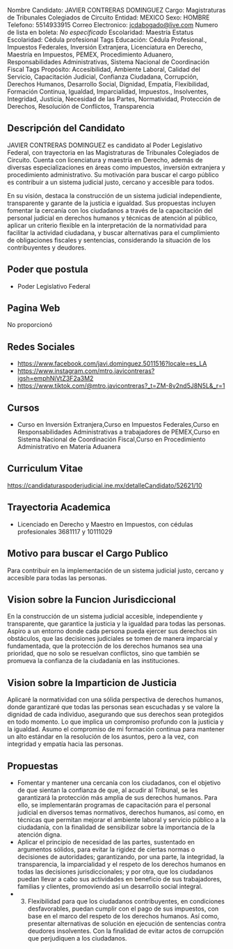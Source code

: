 Nombre Candidato: JAVIER CONTRERAS DOMINGUEZ
Cargo: Magistraturas de Tribunales Colegiados de Circuito
Entidad: MEXICO
Sexo: HOMBRE
Telefono: 5514933915
Correo Electronico: jcdabogado@live.com
Numero de lista en boleta: *No especificado*
Escolaridad: Maestría
Estatus Escolaridad: Cédula profesional
Tags Educación: Cédula Profesional., Impuestos Federales, Inversión Extranjera, Licenciatura en Derecho, Maestría en Impuestos, PEMEX, Procedimiento Aduanero, Responsabilidades Administrativas, Sistema Nacional de Coordinación Fiscal
Tags Propósito: Accesibilidad, Ambiente Laboral, Calidad del Servicio, Capacitación Judicial, Confianza Ciudadana, Corrupción, Derechos Humanos, Desarrollo Social, Dignidad, Empatía, Flexibilidad, Formación Continua, Igualdad, Imparcialidad, Impuestos., Insolventes, Integridad, Justicia, Necesidad de las Partes, Normatividad, Protección de Derechos, Resolución de Conflictos, Transparencia


## Descripción del Candidato 

JAVIER CONTRERAS DOMINGUEZ es candidato al Poder Legislativo Federal, con trayectoria en las Magistraturas de Tribunales Colegiados de Circuito. Cuenta con licenciatura y maestría en Derecho, además de diversas especializaciones en áreas como impuestos, inversión extranjera y procedimiento administrativo. Su motivación para buscar el cargo público es contribuir a un sistema judicial justo, cercano y accesible para todos.

En su visión, destaca la construcción de un sistema judicial independiente, transparente y garante de la justicia e igualdad. Sus propuestas incluyen fomentar la cercanía con los ciudadanos a través de la capacitación del personal judicial en derechos humanos y técnicas de atención al público, aplicar un criterio flexible en la interpretación de la normatividad para facilitar la actividad ciudadana, y buscar alternativas para el cumplimiento de obligaciones fiscales y sentencias, considerando la situación de los contribuyentes y deudores.


## Poder que postula

- Poder Legislativo Federal


## Pagina Web

No proporcionó


## Redes Sociales

- https://www.facebook.com/javi.dominguez.5011516?locale=es_LA
- https://www.instagram.com/mtro.javicontreras?igsh=emphNjVtZ3F2a3M2
- https://www.tiktok.com/@mtro.javicontreras?_t=ZM-8v2nd5J8N5L&_r=1


## Cursos

- Curso en Inversión Extranjera,Curso en Impuestos Federales,Curso en Responsabilidades Administrativas a trabajadores de PEMEX,Curso en Sistema Nacional de Coordinación Fiscal,Curso en Procedimiento Administrativo en Materia Aduanera


## Curriculum Vitae

https://candidaturaspoderjudicial.ine.mx/detalleCandidato/52621/10


## Trayectoria Academica

- Licenciado en Derecho y Maestro en Impuestos, con cédulas profesionales 3681117 y 10111029


## Motivo para buscar el Cargo Publico

Para contribuir en la implementación de un sistema judicial justo, cercano y accesible para todas las personas.


## Vision sobre la Funcion Jurisdiccional

En la construcción de un sistema judicial accesible, independiente y transparente, que garantice la justicia y la igualdad para todas las personas. Aspiro a un entorno donde cada persona pueda ejercer sus derechos sin obstáculos, que las decisiones judiciales se tomen de manera imparcial y fundamentada, que la protección de los derechos humanos sea una prioridad, que no solo se resuelvan conflictos, sino que también se promueva la confianza de la ciudadanía en las instituciones.


## Vision sobre la Imparticion de Justicia

Aplicaré la normatividad con una sólida perspectiva de derechos humanos, donde garantizaré que todas las personas sean escuchadas y se valore la dignidad de cada individuo, asegurando que sus derechos sean protegidos en todo momento. Lo que implica un compromiso profundo con la justicia y la igualdad. Asumo el compromiso de mi formación continua para mantener un alto estándar en la resolución de los asuntos, pero a la vez, con integridad y empatía hacia las personas.


## Propuestas

- Fomentar y mantener una cercanía con los ciudadanos, con el objetivo de que sientan la confianza de que, al acudir al Tribunal, se les garantizará la protección más amplia de sus derechos humanos. Para ello, se implementarán programas de capacitación para el personal judicial en diversos temas normativos, derechos humanos, así como, en técnicas que permitan mejorar el ambiente laboral y servicio público a la ciudadanía, con la finalidad de sensibilizar sobre la importancia de la atención digna.
- Aplicar el principio de necesidad de las partes, sustentado en argumentos sólidos, para evitar la rigidez de ciertas normas o decisiones de autoridades; garantizando, por una parte, la integridad, la transparencia, la imparcialidad y el respeto de los derechos humanos en todas las decisiones jurisdiccionales; y por otra, que los ciudadanos puedan llevar a cabo sus actividades en beneficio de sus trabajadores, familias y clientes, promoviendo así un desarrollo social integral.
- 3.	Flexibilidad para que los ciudadanos contribuyentes, en condiciones desfavorables, puedan cumplir con el pago de sus impuestos, con base en el marco del respeto de los derechos humanos. Así como, presentar alternativas de solución en ejecución de sentencias contra deudores insolventes. Con la finalidad de evitar actos de corrupción que perjudiquen a los ciudadanos.

